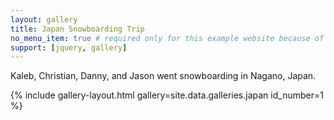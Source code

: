 ```yaml
---
layout: gallery
title: Japan Snowboarding Trip
no_menu_item: true # required only for this example website because of menu construction
support: [jquery, gallery]
---
```

Kaleb, Christian, Danny, and Jason went snowboarding in Nagano, Japan.

{% include gallery-layout.html gallery=site.data.galleries.japan id_number=1 %}
